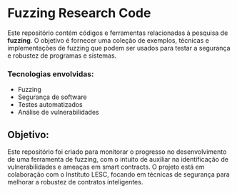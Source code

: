 # Fuzzing Research Code

Este repositório contém códigos e ferramentas relacionadas à pesquisa de **fuzzing**. O objetivo é fornecer uma coleção de exemplos, técnicas e implementações de fuzzing que podem ser usados para testar a segurança e robustez de programas e sistemas.

### Tecnologias envolvidas:
- Fuzzing
- Segurança de software
- Testes automatizados
- Análise de vulnerabilidades

## Objetivo:
Este repositório foi criado para monitorar o progresso no desenvolvimento de uma ferramenta de fuzzing, com o intuito de auxiliar na identificação de vulnerabilidades e ameaças em smart contracts. O projeto está em colaboração com o Instituto LESC, focando em técnicas de segurança para melhorar a robustez de contratos inteligentes.
